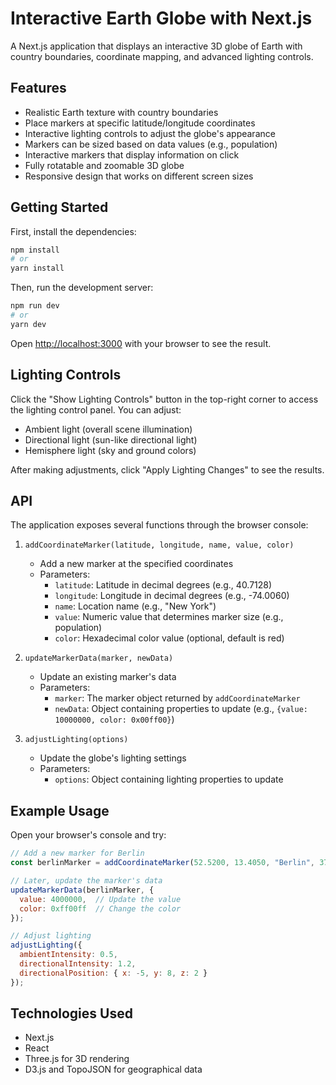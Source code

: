 # Interactive Earth Globe with Next.js

A Next.js application that displays an interactive 3D globe of Earth with country boundaries, coordinate mapping, and advanced lighting controls.

## Features

- Realistic Earth texture with country boundaries
- Place markers at specific latitude/longitude coordinates
- Interactive lighting controls to adjust the globe's appearance
- Markers can be sized based on data values (e.g., population)
- Interactive markers that display information on click
- Fully rotatable and zoomable 3D globe
- Responsive design that works on different screen sizes

## Getting Started

First, install the dependencies:

```bash
npm install
# or
yarn install
```

Then, run the development server:

```bash
npm run dev
# or
yarn dev
```

Open [http://localhost:3000](http://localhost:3000) with your browser to see the result.

## Lighting Controls

Click the "Show Lighting Controls" button in the top-right corner to access the lighting control panel. You can adjust:

- Ambient light (overall scene illumination)
- Directional light (sun-like directional light)
- Hemisphere light (sky and ground colors)

After making adjustments, click "Apply Lighting Changes" to see the results.

## API

The application exposes several functions through the browser console:

1. `addCoordinateMarker(latitude, longitude, name, value, color)`
   - Add a new marker at the specified coordinates
   - Parameters:
     - `latitude`: Latitude in decimal degrees (e.g., 40.7128)
     - `longitude`: Longitude in decimal degrees (e.g., -74.0060)
     - `name`: Location name (e.g., "New York")
     - `value`: Numeric value that determines marker size (e.g., population)
     - `color`: Hexadecimal color value (optional, default is red)

2. `updateMarkerData(marker, newData)`
   - Update an existing marker's data
   - Parameters:
     - `marker`: The marker object returned by `addCoordinateMarker`
     - `newData`: Object containing properties to update (e.g., `{value: 10000000, color: 0x00ff00}`)

3. `adjustLighting(options)`
   - Update the globe's lighting settings
   - Parameters:
     - `options`: Object containing lighting properties to update

## Example Usage

Open your browser's console and try:

```javascript
// Add a new marker for Berlin
const berlinMarker = addCoordinateMarker(52.5200, 13.4050, "Berlin", 3769000, 0x00ffff);

// Later, update the marker's data
updateMarkerData(berlinMarker, {
  value: 4000000,  // Update the value
  color: 0xff00ff  // Change the color
});

// Adjust lighting
adjustLighting({
  ambientIntensity: 0.5,
  directionalIntensity: 1.2,
  directionalPosition: { x: -5, y: 8, z: 2 }
});
```

## Technologies Used

- Next.js
- React
- Three.js for 3D rendering
- D3.js and TopoJSON for geographical data 
